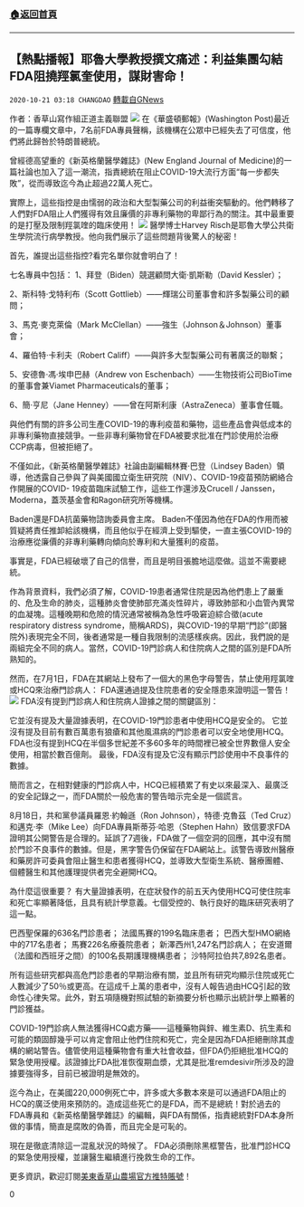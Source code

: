 ###  [:house:返回首頁](https://github.com/ourhimalayas/txt)
---

## 【熱點播報】耶魯大學教授撰文痛述：利益集團勾結FDA阻撓羥氯奎使用，謀財害命！
`2020-10-21 03:18 CHANGDAO` [轉載自GNews](https://gnews.org/zh-hant/437716/)

作者：香草山寫作組正道主義聯盟
![]()![](https://gnews-media-offload.s3.amazonaws.com/wp-content/uploads/2020/10/21030426/%E5%9B%BE%E7%89%871-13.png)
在《華盛頓郵報》(Washington Post)最近的一篇專欄文章中，7名前FDA專員聲稱，該機構在公眾中已經失去了可信度，他們將此歸咎於特朗普總統。

曾經德高望重的《新英格蘭醫學雜誌》(New England Journal of Medicine)的一篇社論也加入了這一潮流，指責總統在阻止COVID-19大流行方面“每一步都失敗”，從而導致迄今為止超過22萬人死亡。

實際上，這些指控是由懦弱的政治和大型製藥公司的利益衝突驅動的。他們轉移了人們對FDA阻止人們獲得有效且廉價的非專利藥物的卑鄙行為的關注。其中最重要的是打壓及限制羥氯喹的臨床使用！
![]()![](https://gnews-media-offload.s3.amazonaws.com/wp-content/uploads/2020/10/21030448/%E5%9B%BE%E7%89%872-11.png)
醫學博士Harvey Risch是耶魯大學公共衛生學院流行病學教授。他向我們展示了這些問題背後驚人的秘密！

首先，誰提出這些指控?看完名單你就會明白了！

七名專員中包括：
 1、拜登（Biden）競選顧問大衛·凱斯勒（David Kessler）；

2、斯科特·戈特利布（Scott Gottlieb）——輝瑞公司董事會和許多製藥公司的顧問；

3、馬克·麥克萊倫（Mark McClellan）——強生（Johnson＆Johnson）董事會；

4、羅伯特·卡利夫（Robert Califf）——與許多大型製藥公司有著廣泛的聯繫；

5、安德魯·馮·埃申巴赫（Andrew von Eschenbach）——生物技術公司BioTime的董事會兼Viamet Pharmaceuticals的董事；

6、簡·亨尼（Jane Henney）——曾在阿斯利康（AstraZeneca）董事會任職。

與他們有關的許多公司生產COVID-19的專利疫苗和藥物，這些產品會與低成本的非專利藥物直接競爭。一些非專利藥物曾在FDA被要求批准在門診使用於治療CCP病毒，但被拒絕了。

不僅如此，《新英格蘭醫學雜誌》社論由副編輯林賽·巴登（Lindsey Baden）領導，他透露自己參與了與美國國立衛生研究院（NIV）、COVID-19疫苗預防網絡合作開展的COVID- 19疫苗臨床試驗工作，這些工作還涉及Crucell / Janssen，Moderna，蓋茨基金會和Ragon研究所等機構。

Baden還是FDA抗菌藥物諮詢委員會主席。 Baden不僅因為他在FDA的作用而被質疑將責任推卸給該機構，而且他似乎在經濟上受到驅使，一直主張COVID-19的治療應從廉價的非專利藥轉向傾向於專利和大量獲利的疫苗。

事實是，FDA已經破壞了自己的信譽，而且是明目張膽地這麼做。這並不需要總統。

作為背景資料，我們必須了解，COVID-19患者通常住院是因為他們患上了嚴重的、危及生命的肺炎，這種肺炎會使肺部充滿炎性碎片，導致肺部和小血管內異常的血凝塊。這種晚期和危險的情況通常被稱為急性呼吸窘迫綜合徵(acute respiratory distress syndrome，簡稱ARDS)，與COVID-19的早期“門診”(即醫院外)表現完全不同，後者通常是一種自我限制的流感樣疾病。因此，我們說的是兩組完全不同的病人。當然，COVID-19門診病人和住院病人之間的區別是FDA所熟知的。

然而，在7月1日，FDA在其網站上發布了一個大的黑色字母警告，禁止使用羥氯喹或HCQ來治療門診病人： FDA還通過提及住院患者的安全隱患來證明這一警告！
![]()![](https://gnews-media-offload.s3.amazonaws.com/wp-content/uploads/2020/10/21030539/%E5%9B%BE%E7%89%873-6.png)
FDA沒有提到門診病人和住院病人證據之間的關鍵區別：

它並沒有提及大量證據表明，在COVID-19門診患者中使用HCQ是安全的。
它並沒有提及目前有數百萬患有狼瘡和其他風濕病的門診患者可以安全地使用HCQ。
 FDA也沒有提到HCQ在半個多世紀差不多60多年的時間裡已被全世界數億人安全使用，相當於數百億劑。
最後，FDA沒有提及它沒有顯示門診使用中不良事件的數據。

簡而言之，在相對健康的門診病人中，HCQ已經積累了有史以來最深入、最廣泛的安全記錄之一，而FDA關於一般危害的警告暗示完全是一個謊言。

8月18日，共和黨參議員羅恩·約翰遜（Ron Johnson），特德·克魯茲（Ted Cruz）和邁克·李（Mike Lee）向FDA專員斯蒂芬·哈恩（Stephen Hahn）致信要求FDA證明其公開警告是合理的。延誤了7週後，FDA做了一個空洞的回應，其中沒有關於門診不良事件的數據。但是，黑字警告仍保留在FDA網站上。該警告導致州醫療和藥房許可委員會阻止醫生和患者獲得HCQ，並導致大型衛生系統、醫療團體、個體醫生和其他護理提供者完全避開HCQ。

為什麼這很重要？
有大量證據表明，在症狀發作的前五天內使用HCQ可使住院率和死亡率顯著降低，且具有統計學意義。七個受控的、執行良好的臨床研究表明了這一點。

巴西聖保羅的636名門診患者；
法國馬賽的199名臨床患者；
巴西大型HMO網絡中的717名患者；
馬賽226名療養院患者；
新澤西州1,247名門診病人；
在安道爾（法國和西班牙之間）的100名長期護理機構患者；
沙特阿拉伯共7,892名患者。

所有這些研究都與高危門診患者的早期治療有關，並且所有研究均顯示住院或死亡人數減少了50％或更高。在這成千上萬的患者中，沒有人報告過由HCQ引起的致命性心律失常。此外，對五項隨機對照試驗的新摘要分析也顯示出統計學上顯著的門診獲益。

COVID-19門診病人無法獲得HCQ處方藥——這種藥物與鋅、維生素D、抗生素和可能的類固醇幾乎可以肯定會阻止他們住院和死亡，完全是因為FDA拒絕刪除其虛構的網站警告。儘管使用這種藥物會有重大社會收益，但FDA仍拒絕批准HCQ的緊急使用授權。該證據比FDA批准恢復期血漿，尤其是批准remdesivir所涉及的證據要強得多，目前已被證明是無效的。

迄今為止，在美國220,000例死亡中，許多或大多數本來是可以通過FDA阻止的HCQ的廣泛使用來預防的。造成這些死亡的是FDA，而不是總統！對於過去的FDA專員和《新英格蘭醫學雜誌》的編輯，與FDA有關係，指責總統對FDA本身所做的事情，簡直是腐敗的偽善，而且完全是可恥的。

現在是徹底清除這一混亂狀況的時候了。 FDA必須刪除黑框警告，批准門診HCQ的緊急使用授權，並讓醫生繼續進行挽救生命的工作。



更多資訊，歡迎訂閱[美東香草山農場官方推特賬號](https://twitter.com/Mos_Himalaya)！

0
